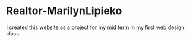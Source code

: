 # Realtor-MarilynLipieko
I created this website as a project for my mid term in my first web design class. 
